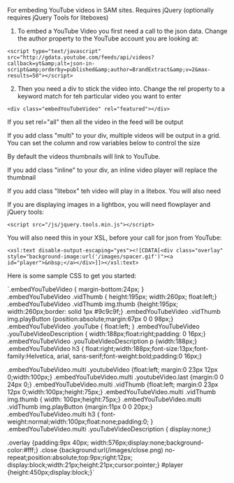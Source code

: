 For embeding YouTube videos in SAM sites. Requires jQuery (optionally requires jQuery Tools for liteboxes)

1) To embed a YouTube Video you first need a call to the json data. Change the 
author property to the YouTube account you are looking at:

`<script type="text/javascript" src="http://gdata.youtube.com/feeds/api/videos?callback=yt&amp;alt=json-in-script&amp;orderby=published&amp;author=BrandExtract&amp;v=2&max-results=50"></script>`

2) Then you need a div to stick the video into. Change the rel property to 
a keyword match for teh particular video you want to enter

`<div class="embedYouTubeVideo" rel="featured"></div>`

If you set rel="all" then all the video in the feed will be output

If you add class "multi" to your div, multiple videos will be output in a grid.
You can set the column and row variables below to control the size

By default the videos thumbnails will link to YouTube.

If you add class "inline" to your div, an inline video player will replace the thumbnail

If you add class "litebox" teh video will play in a litebox. You will also need 

If you are displaying images in a lightbox, you will need flowplayer and jQuery tools:

`<script src="/js/jquery.tools.min.js"></script>`

You will also need this in your XSL, before your call for json from YouTube:

`<xsl:text disable-output-escaping="yes"><![CDATA[<div class="overlay" style="background-image:url('/images/spacer.gif')"><a id="player">&nbsp;</a></div>]]></xsl:text>`

Here is some sample CSS to get you started:

`.embedYouTubeVideo { margin-bottom:24px; }<br/>
.embedYouTubeVideo .vidThumb { height:195px; width:260px; float:left;}
.embedYouTubeVideo .vidThumb img.thumb {height:195px; width:260px;border: solid 1px #9c9c9f;}
.embedYouTubeVideo .vidThumb img.playButton {position:absolute;margin:67px 0 0 98px;}
.embedYouTubeVideo .youTube { float:left; }
.embedYouTubeVideo .youTubeVideoDescription { width:188px;float:right;padding: 0 16px;}
.embedYouTubeVideo .youTubeVideoDescription p {width:188px;}
.embedYouTubeVideo h3 { float:right;width:188px;font-size:13px;font-family:Helvetica, arial, sans-serif;font-weight:bold;padding:0 16px;}

.embedYouTubeVideo.multi .youtubeVideo {float:left; margin:0 23px 12px 0;width:100px;}
.embedYouTubeVideo.multi .youtubeVideo.last {margin:0 0 24px 0;}
.embedYouTubeVideo.multi .vidThumb  {float:left; margin:0 23px 12px 0;width:100px;height:75px;}
.embedYouTubeVideo.multi .vidThumb img.thumb { width: 100px;height:75px;}
.embedYouTubeVideo.multi .vidThumb img.playButton {margin:11px 0 0 20px;}
.embedYouTubeVideo.multi h3 { font-weight:normal;width:100px;float:none;padding:0; }
.embedYouTubeVideo.multi .youTubeVideoDescription { display:none;}

.overlay {padding:9px 40px;	width:576px;display:none;background-color:#fff;}
.close {background:url(/images/close.png) no-repeat;position:absolute;top:9px;right:12px; display:block;width:21px;height:21px;cursor:pointer;}
#player {height:450px;display:block;}`